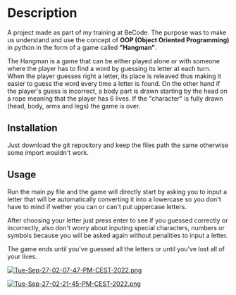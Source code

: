 # **Description**
A project made as part of my training at BeCode. The purpose was to make us understand and use the concept of **OOP (Object Oriented Programming)** in python in the form of a game called **"Hangman"**.

The Hangman is a game that can be either played alone or with someone where the player has to find a word by guessing its letter at each turn. When the player guesses right a letter, its place is releaved thus making it easier to guess the word every time a letter is found. On the other hand if the player's guess is incorrect, a body part is drawn starting by the head on a rope meaning that the player has 6 lives. If the "character" is fully drawn (head, body, arms and legs) the game is over.

## Installation
Just download the git repository and keep the files path the same otherwise some import wouldn't work.

## Usage
Run the main.py file and the game will directly start by asking you to input a letter that will be automatically converting it into a lowercase so you don't have to mind if wether you can or can't put uppercase letters.

After choosing your letter just press enter to see if you guessed correctly or incorrectly, also don't worry about inputing special characters, numbers or symbols because you will be asked again without penalities to input a letter.

The game ends until you've guessed all the letters or until you've lost all of your lives.

[![Tue-Sep-27-02-07-47-PM-CEST-2022.png](https://i.postimg.cc/PJMNjVYD/Tue-Sep-27-02-07-47-PM-CEST-2022.png)](https://postimg.cc/gLnGyDMc)

[![Tue-Sep-27-02-21-45-PM-CEST-2022.png](https://i.postimg.cc/DfWT3Md3/Tue-Sep-27-02-21-45-PM-CEST-2022.png)](https://postimg.cc/XX0hwxzs)



